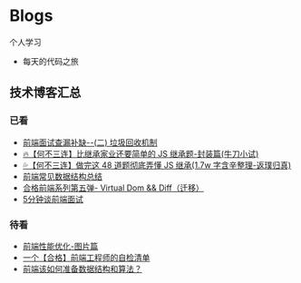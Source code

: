 # Blogs

个人学习

- 每天的代码之旅

## 技术博客汇总

### 已看

- [前端面试查漏补缺--(二) 垃圾回收机制](https://juejin.cn/post/6844903781079973902)
- [🔥【何不三连】比继承家业还要简单的 JS 继承题-封装篇(牛刀小试)](https://juejin.cn/post/6844904094948130824)
- [💦【何不三连】做完这 48 道题彻底弄懂 JS 继承(1.7w 字含辛整理-返璞归真)](https://juejin.cn/post/6844904098941108232)
- [前端常见数据结构总结](https://juejin.cn/post/6957919292352364551#comment)
- [合格前端系列第五弹- Virtual Dom && Diff（迁移）](https://juejin.cn/post/6844903815460700168#heading-5)
- [5分钟谈前端面试](https://juejin.cn/post/6844903866211762190)

### 待看

- [前端性能优化-图片篇](https://juejin.cn/post/6965761736083243044#heading-6)
- [一个【合格】前端工程师的自检清单](https://juejin.cn/post/6844903830887366670#heading-55)
- [前端该如何准备数据结构和算法？](https://juejin.cn/post/6844903919722692621)
